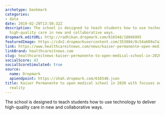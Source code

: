 ```yaml
---
archetype: bookmark
categories:
- data
date: 2019-02-20T13:50:32Z
description: The school is designed to teach students how to use technology to deliver
  high-quality care in new and collaborative ways.
dropmark.editURL: http://radhikan.dropmark.com/616548/18046995
featuredImage: https://cdn2.dropmarkusercontent.com/353804/8c54a609a7a3ce28f5ea8e18843da9d6ff948982bab53dfef39a553f2cc1b709/thumbnail/Kaiser-building-GettyImages-712_0.jpg?Expires=1557430063&Signature=X-EnzgrCosrEXMSE0XR9GPESmL8q-Ayq1soo8saxjwCkl8CLFpeCx-Hi2CspZ2o9M8P92rQAm63gqBT-oyxrt87EFj0Ri2O0~JtXDp-vyKpvYb8iR6TzKNcITSWzenmEwNafioNx~N8vEb7gM-oU2t8NZbmsUqDSaj4ag2aA4Ia5CY44BIsXljuAHlfgXv1PeANOriK3E4PPMevbtz1hmVH8GRMuL2BadEa7ea8ZGBabIZLDiKJIqAqKGHbbS-HeTUow4VuOWFt~KN08o1RurGYsf8kLgGPRX4eOzQiOd-fZcFjUAN-CDWetLSkVSV5Q5tuasYtTYnelTwfmhSEBkA__&Key-Pair-Id=APKAITQYWVEN757ZA4KQ
link: https://www.healthcareitnews.com/news/kaiser-permanente-open-medical-school-2020-focuses-data-virtual-reality
linkBrand: healthcareitnews.com
slug: healthcareitnews-kaiser-permanente-to-open-medical-school-in-2020-with-focuses-on-data-virtual-reality
socialScore: 43
socialScoreSimulated: true
source:
  name: Dropmark
  apiendpoint: https://shah.dropmark.com/616548.json
title: Kaiser Permanente to open medical school in 2020 with focuses on data, virtual
  reality
---
```

The school is designed to teach students how to use technology to deliver high-quality care in new and collaborative ways.